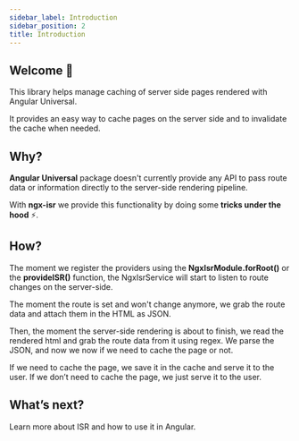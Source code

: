 ```yaml
---
sidebar_label: Introduction
sidebar_position: 2
title: Introduction
---
```


## Welcome 🙌

This library helps manage caching of server side
pages rendered with Angular Universal.

It provides an easy way to cache pages on the server
side and to invalidate the cache when needed.

## Why?

**Angular Universal** package doesn't currently provide any API to pass route data or information directly to the
server-side rendering pipeline.

With **ngx-isr** we provide this functionality by doing some ****tricks under the hood**** ⚡️.

## How?

The moment we register the providers using the **NgxIsrModule.forRoot()** or the **provideISR()**
function, the NgxIsrService will start to listen to route changes on the server-side.

The moment the route is set and won't change anymore,
we grab the route data and attach them in the HTML as JSON.

Then, the moment the server-side rendering is about to finish, we read the rendered html and grab the
route data from it using regex. We parse the JSON, and now we now if we need to cache the page
or not.

If we need to cache the page, we save it in the cache and serve it to the user. If we
don’t need to cache the page, we just serve it to the user.

## What’s next?

Learn more about ISR and how to use it in Angular.
